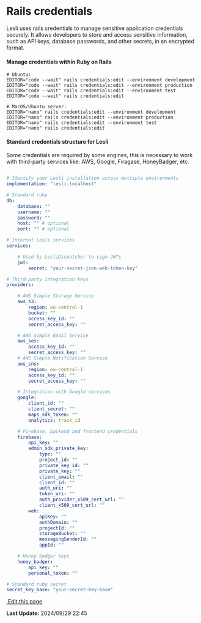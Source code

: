# Rails credentials
Lesli uses rails credentials to manage sensitive application credentials securely. It allows developers to store and access sensitive information, such as API keys, database passwords, and other secrets, in an encrypted format.


#### Manage credentials within Ruby on Rails

```shell
# Ubuntu:
EDITOR="code --wait" rails credentials:edit --environment development
EDITOR="code --wait" rails credentials:edit --environment production
EDITOR="code --wait" rails credentials:edit --environment test
EDITOR="code --wait" rails credentials:edit

# MacOS/Ubuntu server:
EDITOR="nano" rails credentials:edit --environment development
EDITOR="nano" rails credentials:edit --environment production
EDITOR="nano" rails credentials:edit --environment test
EDITOR="nano" rails credentials:edit
```


#### Standard credentials structure for Lesli

Some credentials are required by some engines, this is necessary to work with third-party services like: AWS, Google, Firagase, HoneyBadger, etc. 

```yaml

# Identify your Lesli installation across multiple environments
implementation: "lesli-localhost"

# Standard ruby
db:
    database: ""
    username: ""
    password: ""
    host: "" # optional
    port: "" # optional

# Internal Lesli services
services:

    # Used by LesliDispatcher to sign JWTs
    jwt:
        secret: "your-secret-json-web-token-key"

# Third-party integration keys
providers:

    # AWS Simple Storage Service
    aws_s3: 
        region: eu-central-1
        bucket: ""
        access_key_id: ""
        secret_access_key: ""

    # AWS Simple Email Service
    aws_ses: 
        access_key_id: ""
        secret_access_key: ""
    # AWS Simple Notification Service
    aws_sns: 
        region: eu-central-1
        access_key_id: ""
        secret_access_key: ""

    # Integration with Google services
    google:
        client_id: ""
        client_secret: ""
        maps_sdk_token: ""
        analytics: track_id

    # Firebase, backend and frontend credentials
    firebase:
        api_key: ""
        admin_sdk_private_key:
            type: ""
            project_id: ""
            private_key_id: ""
            private_key: ""
            client_email: ""
            client_id: ""
            auth_uri: ""
            token_uri: ""
            auth_provider_x509_cert_url: ""
            client_x509_cert_url: ""
        web:
            apiKey: ""
            authDomain: ""
            projectId: ""
            storageBucket: ""
            messagingSenderId: ""
            appId: ""

    # Honey badger keys
    honey_badger:
        api_key: ""
        personal_token: ""

# Standard ruby secret
secret_key_base: "your-secret-key-base"
```

<section class="lesli-markdown-info">
    <p><a target="blank" href="https://github.com/LesliTech/Lesli/tree/master/docs/ruby-on-rails/credentials.md"><i class="ri-external-link-fill"></i>&nbsp;Edit this page</a><p/>
    <p><b>Last Update: </b>2024/09/29 22:45</p>
</section>

<!-- This code was automatically generated -->
<!-- to update this docs please run rake docs:build -->

